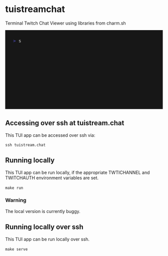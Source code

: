 # tuistreamchat

Terminal Twitch Chat Viewer using libraries from charm.sh

<img width="800" src="./demo.gif" /> 

## Accessing over ssh at tuistream.chat

This TUI app can be accessed over ssh via:

```
ssh tuistream.chat
```

## Running locally

This TUI app can be run locally, if the appropriate TWTICHANNEL and TWITCHAUTH
environment variables are set.

`make run`

### Warning

The local version is currently buggy.

## Running locally over ssh

This TUI app can be run locally over ssh.

`make serve`


